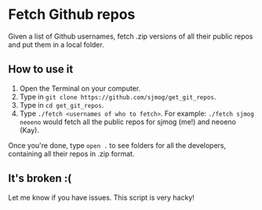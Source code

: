# Fetch Github repos

Given a list of Github usernames, fetch .zip versions of all their public repos and put them in a local folder.

## How to use it

1. Open the Terminal on your computer.
2. Type in `git clone https://github.com/sjmog/get_git_repos`.
3. Type in `cd get_git_repos`.
4. Type `./fetch <usernames of who to fetch>`. For example: `./fetch sjmog neoeno` would fetch all the public repos for sjmog (me!) and neoeno (Kay).

Once you're done, type `open .` to see folders for all the developers, containing all their repos in .zip format.

## It's broken :(

Let me know if you have issues. This script is very hacky!
